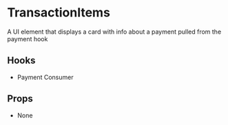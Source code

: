 # TransactionItems

A UI element that displays a card with info about a payment pulled from the payment hook

## Hooks

- Payment Consumer

## Props

- None
